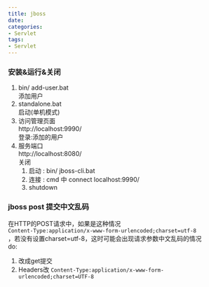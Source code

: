 ```yaml
---
title: jboss
date:
categories:
- Servlet
tags:
- Servlet
---
```



### 安装&运行&关闭  
1. bin/ add-user.bat  
  添加用户  
2. standalone.bat  
  启动(单机模式)  
3. 访问管理页面  
  http://localhost:9990/  
  登录:添加的用户  
4. 服务端口  
  http://localhost:8080/  
关闭  
   1. 启动 : bin/ jboss-cli.bat  
   2. 连接 : cmd 中 connect localhost:9990/  
   3. shutdown  

### jboss post 提交中文乱码
  在HTTP的POST请求中，如果是这种情况  
  ```Content-Type:application/x-www-form-urlencoded;charset=utf-8  ```  
，若没有设置charset=utf-8，这时可能会出现请求参数中文乱码的情况  
do:
1. 改成get提交  
2. Headers改    ```Content-Type:application/x-www-form-urlencoded;charset=UTF-8```
